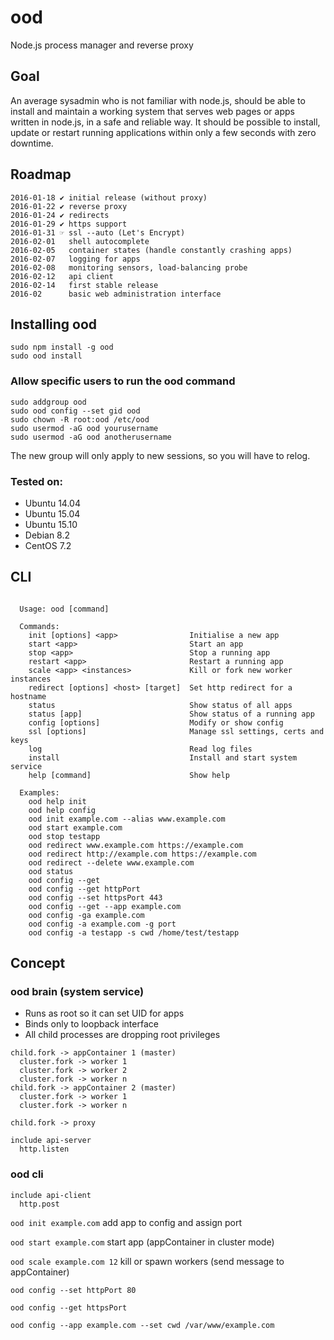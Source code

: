 # ood
Node.js process manager and reverse proxy


## Goal
An average sysadmin who is not familiar with node.js, should be able to install and maintain a working system that serves web pages or apps written in node.js, in a safe and reliable way. It should be possible to install, update or restart running applications within only a few seconds with zero downtime.


## Roadmap
```
2016-01-18 ✔ initial release (without proxy)
2016-01-22 ✔ reverse proxy
2016-01-24 ✔ redirects
2016-01-29 ✔ https support
2016-01-31 ☞ ssl --auto (Let's Encrypt)
2016-02-01   shell autocomplete
2016-02-05   container states (handle constantly crashing apps)
2016-02-07   logging for apps
2016-02-08   monitoring sensors, load-balancing probe
2016-02-12   api client
2016-02-14   first stable release
2016-02      basic web administration interface
```


## Installing ood
```
sudo npm install -g ood
sudo ood install
```

### Allow specific users to run the ood command
```
sudo addgroup ood
sudo ood config --set gid ood
sudo chown -R root:ood /etc/ood
sudo usermod -aG ood yourusername
sudo usermod -aG ood anotherusername
```
The new group will only apply to new sessions, so you will have to relog.

### Tested on:
* Ubuntu 14.04
* Ubuntu 15.04
* Ubuntu 15.10
* Debian 8.2
* CentOS 7.2


## CLI
```

  Usage: ood [command]

  Commands:
    init [options] <app>                Initialise a new app
    start <app>                         Start an app
    stop <app>                          Stop a running app
    restart <app>                       Restart a running app
    scale <app> <instances>             Kill or fork new worker instances
    redirect [options] <host> [target]  Set http redirect for a hostname
    status                              Show status of all apps
    status [app]                        Show status of a running app
    config [options]                    Modify or show config
    ssl [options]                       Manage ssl settings, certs and keys
    log                                 Read log files
    install                             Install and start system service
    help [command]                      Show help

  Examples:
    ood help init
    ood help config
    ood init example.com --alias www.example.com
    ood start example.com
    ood stop testapp
    ood redirect www.example.com https://example.com
    ood redirect http://example.com https://example.com
    ood redirect --delete www.example.com
    ood status
    ood config --get
    ood config --get httpPort
    ood config --set httpsPort 443
    ood config --get --app example.com
    ood config -ga example.com
    ood config -a example.com -g port
    ood config -a testapp -s cwd /home/test/testapp

```


## Concept
### ood brain (system service)
* Runs as root so it can set UID for apps
* Binds only to loopback interface
* All child processes are dropping root privileges
```
child.fork -> appContainer 1 (master)
  cluster.fork -> worker 1
  cluster.fork -> worker 2
  cluster.fork -> worker n
child.fork -> appContainer 2 (master)
  cluster.fork -> worker 1
  cluster.fork -> worker n

child.fork -> proxy

include api-server
  http.listen
```

### ood cli
```
include api-client
  http.post
```

`ood init example.com` add app to config and assign port

`ood start example.com` start app (appContainer in cluster mode)

`ood scale example.com 12` kill or spawn workers (send message to appContainer)

`ood config --set httpPort 80`

`ood config --get httpsPort`

`ood config --app example.com --set cwd /var/www/example.com`

